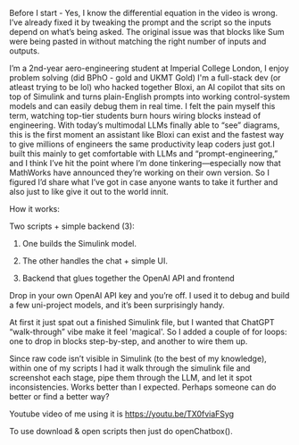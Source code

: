 Before I start - Yes, I know the differential equation in the video is wrong. I’ve already fixed it by tweaking the prompt and the script so the inputs depend on what’s being asked. The original issue was that blocks like Sum were being pasted in without matching the right number of inputs and outputs.

I’m a 2nd-year aero-engineering student at Imperial College London, I enjoy problem solving (did BPhO - gold and UKMT Gold) I'm a full-stack dev (or atleast trying to be lol) who hacked together Bloxi, an AI copilot that sits on top of Simulink and turns plain-English prompts into working control-system models and can easily debug them in real time. I felt the pain myself this term, watching top-tier students burn hours wiring blocks instead of engineering. With today’s multimodal LLMs finally able to “see” diagrams, this is the first moment an assistant like Bloxi can exist and the fastest way to give millions of engineers the same productivity leap coders just got.I built this mainly to get comfortable with LLMs and “prompt-engineering,” and I think I’ve hit the point where I’m done tinkering—especially now that MathWorks have announced they’re working on their own version. So I figured I’d share what I’ve got in case anyone wants to take it further and also just to like give it out to the world innit.

How it works:

Two scripts + simple backend (3):

1. One builds the Simulink model.

2. The other handles the chat + simple UI.

3. Backend that glues together the OpenAI API and frontend

Drop in your own OpenAI API key and you’re off. I used it to debug and build a few uni-project models, and it’s been surprisingly handy.

At first it just spat out a finished Simulink file, but I wanted that ChatGPT “walk-through” vibe make it feel 'magical'. So I added a couple of for loops: one to drop in blocks step-by-step, and another to wire them up.

Since raw code isn’t visible in Simulink (to the best of my knowledge), within one of my scripts I had it walk through the simulink file and screenshot each stage, pipe them through the LLM, and let it spot inconsistencies. Works better than I expected. Perhaps someone can do better or find a better way?

Youtube video of me using it is https://youtu.be/TX0fviaFSyg

To use download & open scripts then just do openChatbox().
